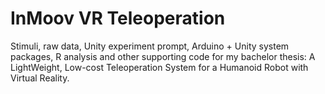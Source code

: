 # InMoov VR Teleoperation
Stimuli, raw data, Unity experiment prompt, Arduino + Unity system packages, R analysis and other supporting code for my bachelor thesis: A LightWeight, Low-cost Teleoperation System for a Humanoid Robot with Virtual Reality.  

